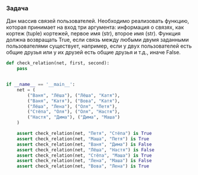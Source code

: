 ### Задача

Дан массив связей пользователей. Необходимо реализовать функцию,
которая принимает на вход три аргумента: информация о связях, как кортеж (tuple)
кортежей, первое имя (str), второе имя (str). Функция должна возвращать True, если
связь между любыми двумя заданными пользователями существует, например, если у
двух пользователей есть общие друзья или у их друзей есть общие друзья и т.д., иначе
False.

```python
def check_relation(net, first, second):
    pass


if __name__ == '__main__':
    net = (
        ("Ваня", "Лёша"), ("Лёша", "Катя"),
        ("Ваня", "Катя"), ("Вова", "Катя"),
        ("Лёша", "Лена"), ("Оля", "Петя"),
        ("Стёпа", "Оля"), ("Оля", "Настя"),
        ("Настя", "Дима"), ("Дима", "Маша")
    )

    assert check_relation(net, "Петя", "Стёпа") is True
    assert check_relation(net, "Маша", "Петя") is True
    assert check_relation(net, "Ваня", "Дима") is False
    assert check_relation(net, "Лёша", "Настя") is False
    assert check_relation(net, "Стёпа", "Маша") is True
    assert check_relation(net, "Лена", "Маша") is False
    assert check_relation(net, "Вова", "Лена") is True
```